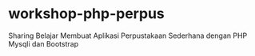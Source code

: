 # workshop-php-perpus
Sharing Belajar Membuat Aplikasi Perpustakaan Sederhana dengan PHP Mysqli dan Bootstrap
